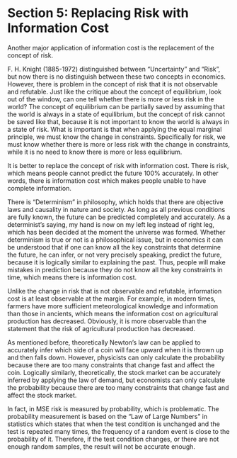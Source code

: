 # Section 5: Replacing Risk with Information Cost

Another major application of information cost is the replacement of the concept of risk.

F. H. Knight (1885-1972) distinguished between “Uncertainty” and “Risk”, but now there is no distinguish between these two concepts in economics. However, there is problem in the concept of risk that it is not observable and refutable. Just like the critique about the concept of equilibrium, look out of the window, can one tell whether there is more or less risk in the world? The concept of equilibrium can be partially saved by assuming that the world is always in a state of equilibrium, but the concept of risk cannot be saved like that, because it is not important to know the world is always in a state of risk. What is important is that when applying the equal marginal principle, we must know the change in constraints. Specifically for risk, we must know whether there is more or less risk with the change in constraints, while it is no need to know there is more or less equilibrium.

It is better to replace the concept of risk with information cost. There is risk, which means people cannot predict the future 100% accurately. In other words, there is information cost which makes people unable to have complete information.

There is “Determinism” in philosophy, which holds that there are objective laws and causality in nature and society. As long as all previous conditions are fully known, the future can be predicted completely and accurately. As a determinist’s saying, my hand is now on my left leg instead of right leg, which has been decided at the moment the universe was formed. Whether determinism is true or not is a philosophical issue, but in economics it can be understood that if one can know all the key constraints that determine the future, he can infer, or not very precisely speaking, predict the future, because it is logically similar to explaining the past. Thus, people will make mistakes in prediction because they do not know all the key constraints in time, which means there is information cost.

Unlike the change in risk that is not observable and refutable, information cost is at least observable at the margin. For example, in modern times, farmers have more sufficient meteorological knowledge and information than those in ancients, which means the information cost on agricultural production has decreased. Obviously, it is more observable than the statement that the risk of agricultural production has decreased.

As mentioned before, theoretically Newton’s law can be applied to accurately infer which side of a coin will face upward when it is thrown up and then falls down. However, physicists can only calculate the probability because there are too many constraints that change fast and affect the coin. Logically similarly, theoretically, the stock market can be accurately inferred by applying the law of demand, but economists can only calculate the probability because there are too many constraints that change fast and affect the stock market.

In fact, in MSE risk is measured by probability, which is problematic. The probability measurement is based on the “Law of Large Numbers” in statistics which states that when the test condition is unchanged and the test is repeated many times, the frequency of a random event is close to the probability of it. Therefore, if the test condition changes, or there are not enough random samples, the result will not be accurate enough.
